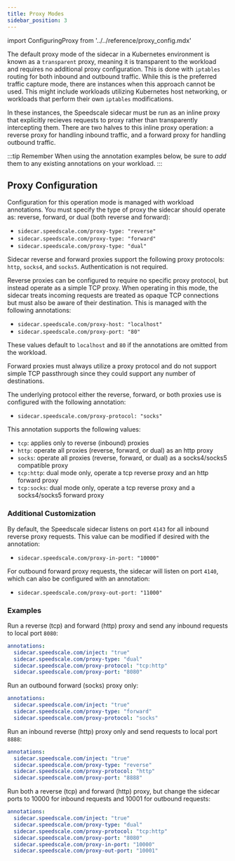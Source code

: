 ```yaml
---
title: Proxy Modes
sidebar_position: 3
---
```


import ConfiguringProxy from '../../reference/proxy_config.mdx'

The default proxy mode of the sidecar in a Kubernetes environment is known as a `transparent` proxy, meaning
it is transparent to the workload and requires no additional proxy configuration. This is done with `iptables`
routing for both inbound and outbound traffic. While this is the preferred traffic capture mode, there are
instances when this approach cannot be used. This might include workloads utilizing Kubernetes host
networking, or workloads that perform their own `iptables` modifications.

In these instances, the Speedscale sidecar must be run as an inline proxy that explicitly recieves requests to
proxy rather than transparently intercepting them. There are two halves to this inline proxy operation: a
reverse proxy for handling inbound traffic, and a forward proxy for handling outbound traffic.

:::tip Remember
When using the annotation examples below, be sure to _add_ them to any existing annotations on your workload.
:::

## Proxy Configuration

Configuration for this operation mode is managed with workload annotations. You must specify the type of proxy
the sidecar should operate as: reverse, forward, or dual (both reverse and forward):

- `sidecar.speedscale.com/proxy-type: "reverse"`
- `sidecar.speedscale.com/proxy-type: "forward"`
- `sidecar.speedscale.com/proxy-type: "dual"`

Sidecar reverse and forward proxies support the following proxy protocols: `http`, `socks4`, and `socks5`.
Authentication is not required.

Reverse proxies can be configured to require no specific proxy protocol, but instead operate as a simple TCP
proxy. When operating in this mode, the sidecar treats incoming requests are treated as opaque TCP connections
but must also be aware of their destination. This is managed with the following annotations:

- `sidecar.speedscale.com/proxy-host: "localhost"`
- `sidecar.speedscale.com/proxy-port: "80"`

These values default to `localhost` and `80` if the annotations are omitted from the workload.

Forward proxies must always utilize a proxy protocol and do not support simple TCP passthrough since they
could support any number of destinations.

The underlying protocol either the reverse, forward, or both proxies use is configured with the following
annotation:

- `sidecar.speedscale.com/proxy-protocol: "socks"`

This annotation supports the following values:

- `tcp`: applies only to reverse (inbound) proxies
- `http`: operate all proxies (reverse, forward, or dual) as an http proxy
- `socks`: operate all proxies (reverse, forward, or dual) as a socks4/socks5 compatible proxy
- `tcp:http`: dual mode only, operate a tcp reverse proxy and an http forward proxy
- `tcp:socks`: dual mode only, operate a tcp reverse proxy and a socks4/socks5 forward proxy

### Additional Customization

By default, the Speedscale sidecar listens on port `4143` for all inbound reverse proxy requests. This value
can be modified if desired with the annotation:

- `sidecar.speedscale.com/proxy-in-port: "10000"`

For outbound forward proxy requests, the sidecar will listen on port `4140`, which can also be configured with
an annotation:

- `sidecar.speedscale.com/proxy-out-port: "11000"`

### Examples

Run a reverse (tcp) and forward (http) proxy and send any inbound requests to local port `8080`:

```yaml
annotations:
  sidecar.speedscale.com/inject: "true"
  sidecar.speedscale.com/proxy-type: "dual"
  sidecar.speedscale.com/proxy-protocol: "tcp:http"
  sidecar.speedscale.com/proxy-port: "8080"
```

Run an outbound forward (socks) proxy only:

```yaml
annotations:
  sidecar.speedscale.com/inject: "true"
  sidecar.speedscale.com/proxy-type: "forward"
  sidecar.speedscale.com/proxy-protocol: "socks"
```

Run an inbound reverse (http) proxy only and send requests to local port `8888`:

```yaml
annotations:
  sidecar.speedscale.com/inject: "true"
  sidecar.speedscale.com/proxy-type: "reverse"
  sidecar.speedscale.com/proxy-protocol: "http"
  sidecar.speedscale.com/proxy-port: "8888"
```

Run both a reverse (tcp) and forward (http) proxy, but change the sidecar ports to 10000 for inbound requests and 10001
for outbound requests:

```yaml
annotations:
  sidecar.speedscale.com/inject: "true"
  sidecar.speedscale.com/proxy-type: "dual"
  sidecar.speedscale.com/proxy-protocol: "tcp:http"
  sidecar.speedscale.com/proxy-port: "8080"
  sidecar.speedscale.com/proxy-in-port: "10000"
  sidecar.speedscale.com/proxy-out-port: "10001"
```

<ConfiguringProxy />
